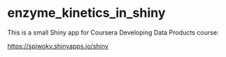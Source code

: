 # enzyme_kinetics_in_shiny

This is a small Shiny app for Coursera Developing Data Products course:

https://spiwokv.shinyapps.io/shiny
